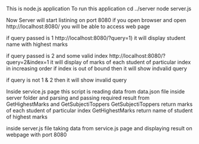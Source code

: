 This is node.js application
To run this application
cd ../server
node server.js

Now Server will start listining on port 8080
if you open browser and open http://localhost:8080/ you will be able to access web page 

if query passed is 1
http://localhost:8080/?query=1)
it will display student name with highest marks

if query passed is 2 and some valid index
http://localhost:8080/?query=2&index=1
it will display of marks of each student of particular index in increasing order
if index is out of bound then it will show indvalid query

if query is not 1 & 2
then it will show invalid query

Inside service.js page
this script is reading data from data.json file inside server folder
and parsing and passing required result from GetHighestMarks and GetSubjectiToppers
GetSubjectiToppers return marks of each student of particular index
GetHighestMarks return name of student of highest marks

inside server.js file
taking data from service.js page and displaying result on webpage with port 8080